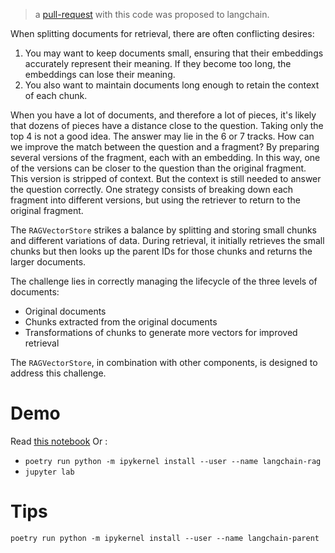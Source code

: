 > a [pull-request](https://github.com/langchain-ai/langchain/pull/13910) with this code was proposed to langchain.

When splitting documents for retrieval, there are often conflicting desires:

1. You may want to keep documents small, ensuring that their embeddings accurately represent their meaning. If they become too long, the embeddings can lose their meaning.
2. You also want to maintain documents long enough to retain the context of each chunk.

When you have a lot of documents, and therefore a lot of pieces, it's likely that dozens of pieces have a distance close to the question. Taking only the top 4 is not a good idea. The answer may lie in the 6 or 7 tracks. How can we improve the match between the question and a fragment? By preparing several versions of the fragment, each with an embedding. In this way, one of the versions can be closer to the question than the original fragment. This version is stripped of context. But the context is still needed to answer the question correctly. One strategy consists of breaking down each fragment into different versions, but using the retriever to return to the original fragment. 

The `RAGVectorStore` strikes a balance by splitting and storing small chunks and different variations of data. During retrieval, it initially retrieves the small chunks but then looks up the parent IDs for those chunks and returns the larger documents.

The challenge lies in correctly managing the lifecycle of the three levels of documents:
- Original documents
- Chunks extracted from the original documents
- Transformations of chunks to generate more vectors for improved retrieval

The `RAGVectorStore`, in combination with other components, is designed to address this challenge.

# Demo
Read [this notebook](docs/vectorstores/rag_vectorstore.ipynb)
Or :
- `poetry run python -m ipykernel install --user --name langchain-rag`
- `jupyter lab`

# Tips
`poetry run python -m ipykernel install --user --name langchain-parent`